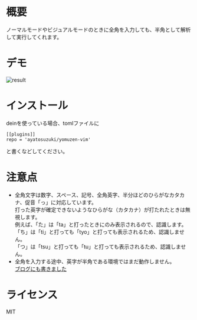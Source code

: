 # 概要
ノーマルモードやビジュアルモードのときに全角を入力しても、半角として解析して実行してくれます。

# デモ
![result](./demoplay.gif)


# インストール
deinを使っている場合、tomlファイルに  
```toml:
[[plugins]]
repo = 'ayatosuzuki/yomuzen-vim'
```
と書くなどしてください。 


# 注意点
- 全角文字は数字、スペース、記号、全角英字、半分ほどのひらがなカタカナ、促音「っ」に対応しています。  
打った英字が確定できないようなひらがな（カタカナ）が打たれたときは無視します。  
例えば、「た」は「ta」と打ったときにのみ表示されるので、認識します。  
「ち」は「ti」と打っても「tyo」と打っても表示されるため、認識しません。  
「つ」は「tsu」と打っても「tu」と打っても表示されるため、認識しません。  
- 全角を入力する途中、英字が半角である環境ではまだ動作しません。  
[ブログにも書きました](https://ayatosuzuki.com/blog/yomuzen-vim)


# ライセンス
MIT

